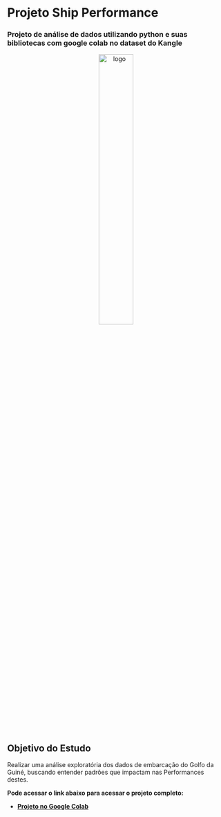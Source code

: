 # Projeto Ship Performance
### Projeto de análise de dados utilizando python e suas bibliotecas com google colab no dataset do Kangle
 <p align="center">
  <img alt="logo" width="40%" src="https://github.com/user-attachments/assets/fcce8d24-ff74-450d-bc76-ba1e1f619d68">
</p>

## Objetivo do Estudo
Realizar uma análise exploratória dos dados de embarcação do Golfo da Guiné, buscando entender padrões que impactam nas Performances destes.

**Pode acessar o link abaixo  para acessar o projeto completo:**
 - [**Projeto no Google Colab**](https://github.com/ArturBensch/Projeto-ShipPerformance/blob/main/Projeto_Ship_Performance.ipynb)

